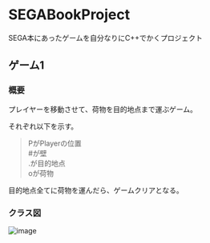 # SEGABookProject
SEGA本にあったゲームを自分なりにC++でかくプロジェクト


## ゲーム1

### 概要
プレイヤーを移動させて、荷物を目的地点まで運ぶゲーム。

それぞれ以下を示す。
> PがPlayerの位置  
> #が壁  
> .が目的地点  
> oが荷物  

目的地点全てに荷物を運んだら、ゲームクリアとなる。


### クラス図
![image](https://github.com/user-attachments/assets/08b66d21-0f39-48e6-b246-9ba4a110ded1)

